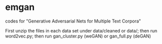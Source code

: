 # emgan

codes for "Generative Adversarial Nets for Multiple Text Corpora"

First unzip the files in each data set under data/cleaned or data/;
then run word2vec.py;
then run gan_cluster.py (weGAN) or gan_full.py (deGAN)
